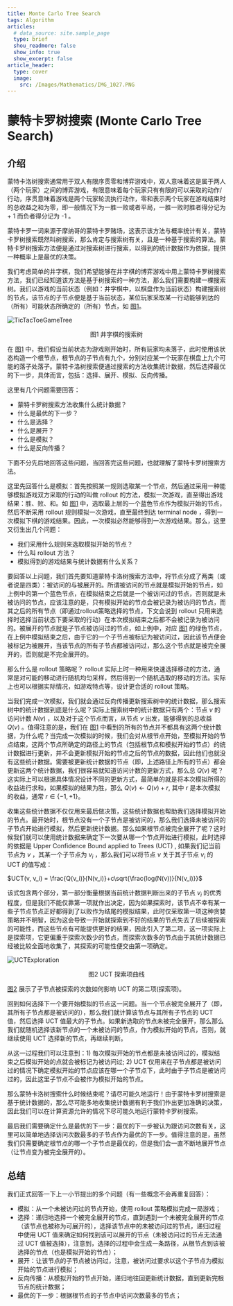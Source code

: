 ```yaml
---
title: Monte Carlo Tree Search
tags: Algorithm
articles:
  # data_source: site.sample_page
  type: brief
  shou_readmore: false
  show_info: true
  show_excerpt: false
article_header:
  type: cover
  image:
    src: /Images/Mathematics/IMG_1027.PNG
---
```

<!--more-->

# 蒙特卡罗树搜索 (Monte Carlo Tree Search)

## 介绍

蒙特卡洛树搜索通常用于双人有限序贯零和博弈游戏中，双人意味着这是属于两人（两个玩家）之间的博弈游戏，有限意味着每个玩家只有有限的可以采取的动作/行动，序贯意味着游戏是两个玩家轮流执行动作，零和表示两个玩家在游戏结束时的总收益之和为零，即一般情况下为一胜一败或者平局，一胜一败时胜者得分记为 + 1 而负者得分记为 -1 。

蒙特卡罗一词来源于摩纳哥的蒙特卡罗赌场，这表示该方法与概率统计有关，蒙特卡罗树搜索既然叫树搜索，那么肯定与搜索树有关，且是一种基于搜索的算法。蒙特卡罗树搜索方法便是通过对搜索树进行搜索，以得到的统计数据作为依据，提供一种概率上是最优的决策。

我们考虑简单的井字棋，我们希望能够在井字棋的博弈游戏中用上蒙特卡罗树搜索方法，我们已经知道该方法是基于树搜索的一种方法，那么我们需要构建一棵搜索树。我们以游戏的当前状态（例如：井字棋中，以棋盘作为当前状态）构建搜索树的节点，该节点的子节点便是基于当前状态，某位玩家采取某一行动能够到达的（所有）可能状态所确定的（所有）节点，如 [图1](#TicTacToeGameTree)。

![TicTacToeGameTree](/Blogs/Images/Algorithm/MonteCarloTreeSearch/TicTacToeGameTree.png)

<center><a name="TicTacToeGameTree"></a> 图1 井字棋的搜索树</center>

在 [图1](#TicTacToeGameTree) 中，我们假设当前状态为游戏刚开始时，所有玩家均未落子，此时使用该状态构造一个根节点，根节点的子节点有九个，分别对应某一个玩家在棋盘上九个可能的落子处落子。蒙特卡洛树搜索便通过搜索的方法收集统计数据，然后选择最优的下一步，具体而言，包括：选择、展开、模拟、反向传播。

这里有几个问题需要回答：
- 蒙特卡罗树搜索方法收集什么统计数据？
- 什么是最优的下一步？
- 什么是选择？
- 什么是展开？
- 什么是模拟？
- 什么是反向传播？

下面不分先后地回答这些问题，当回答完这些问题，也就理解了蒙特卡罗树搜索方法。

这里先回答什么是模拟：首先按照某一规则选取某一个节点，然后通过采用一种能够模拟游戏双方采取的行动的叫做 rollout 的方法，模拟一次游戏，直至得出游戏结果：胜、败、和。如 [图1](#TicTacToeGameTree) 中，选取最上层的一个蓝色节点作为模拟开始的节点，然后不断采用 rollout 规则模拟一次游戏，直至最终到达 terminal node ，得到一次模拟下棋的游戏结果。因此，一次模拟必然能够得到一次游戏结果。那么，这里又衍生出几个问题：
- 我们采用什么规则来选取模拟开始的节点？
- 什么叫 rollout 方法？
- 模拟得到的游戏结果与统计数据有什么关系？

要回答以上问题，我们首先要知道蒙特卡洛树搜索方法中，将节点分成了两类（或者说是四类）：被访问的与被展开的。所谓被访问的节点就是模拟开始的节点，如上例中的第一个蓝色节点，在模拟结束之后就是一个被访问过的节点，否则就是未被访问的节点，应该注意的是，只有模拟开始的节点会被记录为被访问的节点，而其之后的所有节点（即通过rollout策略选择的节点，下文会说到 rollout 只用来选择时选择当前状态下要采取的行动）在本次模拟结束之后都不会被记录为被访问的。被展开的节点就是子节点被访问过的节点，如上例中，对应 [图1](#TicTacToeGameTree) 的绿色节点，在上例中模拟结束之后，由于它的一个子节点被标记为被访问过，因此该节点便会被标记为被展开，当该节点的所有子节点都被访问过，那么这个节点就是被完全展开的，否则就是不完全展开的。

那么什么是 rollout 策略呢？ rollout 实际上时一种用来快速选择移动的方法，通常是对可能的移动进行随机均匀采样，然后得到一个随机选取的移动的方法。实际上也可以根据实际情况，如游戏特点等，设计更合适的 rollout 策略。

当我们完成一次模拟，我们就会通过反向传播更新搜索树中的统计数据，那么搜索树中的统计数据到底是什么呢？实际上搜索树中的统计数据只有两个：节点 $v$ 的访问计数 $N(v)$ ，以及对于这个节点而言，从节点 $v$ 出发，能够得到的总收益 $Q(v)$ 。值得注意的是，我们在 [图1](#TicTacToeGameTree) 中看到的所有的节点并不都具有这两个统计数据，为什么呢？当完成一次模拟的时候，我们会对从根节点开始，至模拟开始的节点结束，这两个节点所确定的路径上的节点（包括根节点和模拟开始的节点）的统计数据进行更新，并不会更新模拟开始的节点之后的节点的数据，因此他们也就没有这些统计数据。需要被更新统计数据的节点（即，上述路径上所有的节点）都会更新这两个统计数据，我们很容易就知道访问计数的更新方式，那么总 $Q(v)$ 呢？这实际上可以根据具体情况设计不同的更新方式，最简单的就是将本次模拟所得的收益进行求和，如果模拟的结果为胜，那么 $Q(v) \leftarrow Q(v) + r$, 其中 $r$ 是本次模拟的收益，通常 $r \in \{-1, +1\}$。

收集这些统计数据不仅仅用来最后做决策，这些统计数据也帮助我们选择模拟开始的节点。最开始时，根节点没有一个子节点是被访问的，那么我们选择未被访问的子节点开始进行模拟，然后更新统计数据。那么如果根节点被完全展开了呢？这时候我们就可以使用统计数据来确定下一次要从哪一个节点开始进行模拟，此时选择的依据是 Upper Confidence Bound applied to Trees (UCT) , 如果我们记当前节点为 $v$ ，其某一个子节点为 $v_i$ ，那么我们可以将节点 $v$ 关于其子节点 $v_i$ 的 UCT 的值写成：

$UCT(v, v_i) = \frac{Q(v_i)}{N(v_i)}+c\sqrt{\frac{log(N(v))}{N(v_i)}}$

该式包含两个部分，第一部分衡量根据当前统计数据判断出来的子节点 $v_i$ 的优秀程度，但是我们不能仅靠第一项就作出决定，因为如果探索时，该节点不幸有某一些子节点节点正好都得到了以败作为结尾的模拟结果，此时仅采取第一项这种贪婪策略并不明智，因为这会导致一开始就探索到不好的结果的节点失去了后续被探索的可能性，而这些节点有可能提供更好的结果，因此引入了第二项，这一项实际上是探索项，它更偏重于探索次数少的节点，而探索次数多的节点由于其统计数据已经被比较全面地收集了，其探索的可能性便交由第一项确定。

![UCTExploration](/Blogs/Images/Algorithm/MonteCarloTreeSearch/exploration-uct.png)

<center><a name="UCTExploration">图2 UCT 探索项曲线</a></center>

[图2](#UCTExploration) 展示了子节点被探索的次数如何影响 UCT 的第二项(探索项)。

回到如何选择下一个要开始模拟的节点这一问题。当一个节点被完全展开了（即，其所有子节点都是被访问的），那么我们就计算该节点与其所有子节点的 UCT 值，然后选择 UCT 值最大的子节点。如果新选取的节点未被完全展开，那么那么我们就随机选择该新节点的一个未被访问的节点，作为模拟开始的节点，否则，就继续使用 UCT 选择新的节点，再继续判断。

从这一过程我们可以注意到：1) 每次模拟开始的节点都是未被访问过的，模拟结束之后模拟开始的点就会被标记为被访问过; 2) UCT 仅用来在子节点都是被访问过的情况下确定模拟开始的节点应该在哪一个子节点下，此时由于子节点是被访问过的，因此这里子节点不会被作为模拟开始的节点。

那么蒙特卡洛树搜索什么时候结束呢？请尽可能久地运行！由于蒙特卡罗树搜索是基于统计数据的，那么尽可能多地收集统计数据有利于我们作出更加准确的决策，因此我们可以在计算资源允许的情况下尽可能久地运行蒙特卡罗树搜索。

最后我们需要确定什么是最优的下一步：最优的下一步被认为跟访问次数有关，这里可以简单地选择访问次数最多的子节点作为最优的下一步。值得注意的是，虽然我们只需要确定根节点的哪一个子节点是最优的，但是我们会一直不断地展开节点（让节点变为被完全展开的）。

## 总结

我们正式回答一下上一小节提出的多个问题（有一些概念不会再重复回答）：

- 模拟：从一个未被访问过的节点开始，使用 rollout 策略模拟完成一局游戏；
- 选择：递归地选择一个被完全展开的节点，直到遇到一个未被完全展开的节点（该节点也被称为可展开的），选择该节点中的未被访问过的节点，递归过程中使用 UCT 值来确定如何找到该可以展开的节点（未被访问过的节点无法通过 UCT 值被选择），注意到，选择的过程中会生成一条路径，从根节点到该被选择的节点（也是模拟开始的节点）；
- 展开：让该节点的子节点被访问过，注意，被访问过要求以这个子节点为模拟开始的节点进行模拟；
- 反向传播：从模拟开始的节点开始，递归地往回更新统计数据，直到更新完根节点的统计数据；
- 最优的下一步：根据根节点的子节点中访问次数最多的节点；